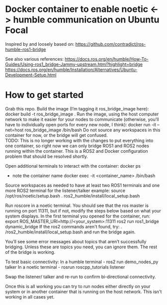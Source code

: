 # Docker container to enable noetic <-> humble communication on Ubuntu Focal

Inspired by and loosely based on:
https://github.com/contradict/ros-humble-ros1-bridge

See also various references:
https://docs.ros.org/en/humble/How-To-Guides/Using-ros1_bridge-Jammy-upstream.html?highlight=bridge
https://docs.ros.org/en/humble/Installation/Alternatives/Ubuntu-Development-Setup.html


# How to get started
Grab this repo.
Build the image (I’m tagging it ros_bridge_image here):
docker build -t ros_bridge_image .
Run the image, using the host computer network to make it easier for your nodes to communicate (otherwise, you’ll have to individually open ports for every new node, I think):
docker run -it –net=host ros_bridge_image /bin/bash
Do not source any workspaces in this container for now, or the bridge will get confused.  
TODO: This is no longer working with the changes to put everything into one container, so right now we can only bridge ROS1 and ROS2 nodes running within the container.  This is a ROS2 and Docker configuration problem that should be resolved shortly.

Open additional terminals to interact with the container:
docker ps 
- note the container name
docker exec -it <container_name> /bin/bash

Source workspaces as needed to have at least two ROS1 terminals and one more ROS2 terminal for the listener/talker example:
source /opt/ros/noetic/setup.bash
. ros2_humble/install/local_setup.bash

Run roscore in a noetic terminal.  You should see that the ros master is running on port 11311, but if not, modify the steps below based on what your system displays.
In the first terminal you opened for the container, run:
export ROS_MASTER_URI=http://<your_system>:11311
ros2 run ros1_bridge dynamic_bridge
If the ros2 commands aren't found, try:
. /ros2_humble/install/local_setup.bash
and run the bridge again.

You’ll see some error messages about topics that aren’t successfully bridging.  Unless these are topics you need, you can ignore them.  The rest of the bridge is working.

To test basic connectivity:
In a humble terminal - ros2 run demo_nodes_py talker
In a noetic terminal - rosrun roscpp_tutorials listener

Swap the listener/ talker and re-run to confirm bi-directional connectivity.

Once this is all working you can try to run nodes either directly on your system or in another container that is running on the host network.  This isn't working in all cases yet.
